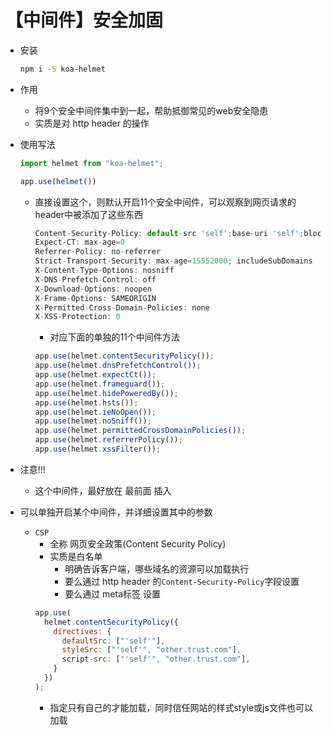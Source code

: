 # 【中间件】安全加固

- 安装
    ```bash
    npm i -S koa-helmet
    ```

- 作用
    - 将9个安全中间件集中到一起，帮助抵御常见的web安全隐患
    - 实质是对 http header 的操作

- 使用写法
    ```js
    import helmet from "koa-helmet";
    ```
    ```js
    app.use(helmet())
    ```
    - 直接设置这个，则默认开启11个安全中间件，可以观察到网页请求的header中被添加了这些东西
        ```js
        Content-Security-Policy: default-src 'self';base-uri 'self';block-all-mixed-content;font-src 'self' https: data:;frame-ancestors 'self';img-src 'self' data:;object-src 'none';script-src 'self';script-src-attr 'none';style-src 'self' https: 'unsafe-inline';upgrade-insecure-requests
        Expect-CT: max-age=0
        Referrer-Policy: no-referrer
        Strict-Transport-Security: max-age=15552000; includeSubDomains
        X-Content-Type-Options: nosniff
        X-DNS-Prefetch-Control: off
        X-Download-Options: noopen
        X-Frame-Options: SAMEORIGIN
        X-Permitted-Cross-Domain-Policies: none
        X-XSS-Protection: 0
        ```
        - 对应下面的单独的11个中间件方法
        ```js
        app.use(helmet.contentSecurityPolicy());
        app.use(helmet.dnsPrefetchControl());
        app.use(helmet.expectCt());
        app.use(helmet.frameguard());
        app.use(helmet.hidePoweredBy());
        app.use(helmet.hsts());
        app.use(helmet.ieNoOpen());
        app.use(helmet.noSniff());
        app.use(helmet.permittedCrossDomainPolicies());
        app.use(helmet.referrerPolicy());
        app.use(helmet.xssFilter());
        ```

- 注意!!!
    - 这个中间件，最好放在 最前面 插入

- 可以单独开启某个中间件，并详细设置其中的参数
    - `CSP`
        - 全称 网页安全政策(Content Security Policy)
        - 实质是白名单
            - 明确告诉客户端，哪些域名的资源可以加载执行
            - 要么通过 http header 的`Content-Security-Policy`字段设置
            - 要么通过 meta标签 设置
        ```js
        app.use(
          helmet.contentSecurityPolicy({
            directives: {
              defaultSrc: ["'self'"],
              styleSrc: ["'self'", "other.trust.com"],
              script-src: ["'self'", "other.trust.com"],
            }
          })
        );
        ```
        - 指定只有自己的才能加载，同时信任网站的样式style或js文件也可以加载